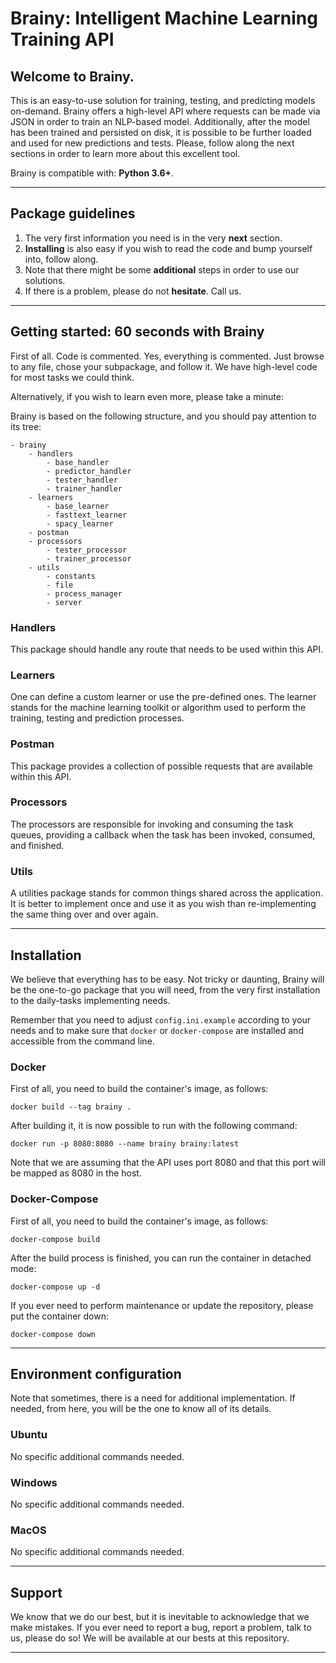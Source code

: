 # Brainy: Intelligent Machine Learning Training API

## Welcome to Brainy.

This is an easy-to-use solution for training, testing, and predicting models on-demand. Brainy offers a high-level API where requests can be made via JSON in order to train an NLP-based model. Additionally, after the model has been trained and persisted on disk, it is possible to be further loaded and used for new predictions and tests. Please, follow along the next sections in order to learn more about this excellent tool.

Brainy is compatible with: **Python 3.6+**.

---

## Package guidelines

1. The very first information you need is in the very **next** section.
2. **Installing** is also easy if you wish to read the code and bump yourself into, follow along.
3. Note that there might be some **additional** steps in order to use our solutions.
4. If there is a problem, please do not **hesitate**. Call us.

---

## Getting started: 60 seconds with Brainy

First of all. Code is commented. Yes, everything is commented. Just browse to any file, chose your subpackage, and follow it. We have high-level code for most tasks we could think.

Alternatively, if you wish to learn even more, please take a minute:

Brainy is based on the following structure, and you should pay attention to its tree:

```
- brainy
    - handlers
        - base_handler
        - predictor_handler
        - tester_handler
        - trainer_handler
    - learners
        - base_learner
        - fasttext_learner
        - spacy_learner
    - postman
    - processors
        - tester_processor
        - trainer_processor
    - utils
        - constants
        - file
        - process_manager
        - server
```

### Handlers

This package should handle any route that needs to be used within this API.

### Learners

One can define a custom learner or use the pre-defined ones. The learner stands for the machine learning toolkit or algorithm used to perform the training, testing and prediction processes.

### Postman

This package provides a collection of possible requests that are available within this API.

### Processors

The processors are responsible for invoking and consuming the task queues, providing a callback when the task has been invoked, consumed, and finished.

### Utils

A utilities package stands for common things shared across the application. It is better to implement once and use it as you wish than re-implementing the same thing over and over again.

---

## Installation

We believe that everything has to be easy. Not tricky or daunting, Brainy will be the one-to-go package that you will need, from the very first installation to the daily-tasks implementing needs.

Remember that you need to adjust `config.ini.example` according to your needs and to make sure that `docker` or `docker-compose` are installed and accessible from the command line.

### Docker

First of all, you need to build the container's image, as follows:

```
docker build --tag brainy .
```

After building it, it is now possible to run with the following command:

```
docker run -p 8080:8080 --name brainy brainy:latest
```

Note that we are assuming that the API uses port 8080 and that this port will be mapped as 8080 in the host.


### Docker-Compose

First of all, you need to build the container's image, as follows:

```
docker-compose build
```

After the build process is finished, you can run the container in detached mode:

```
docker-compose up -d
```

If you ever need to perform maintenance or update the repository, please put the container down:

```
docker-compose down
```

---

## Environment configuration

Note that sometimes, there is a need for additional implementation. If needed, from here, you will be the one to know all of its details.

### Ubuntu

No specific additional commands needed.

### Windows

No specific additional commands needed.

### MacOS

No specific additional commands needed.

---

## Support

We know that we do our best, but it is inevitable to acknowledge that we make mistakes. If you ever need to report a bug, report a problem, talk to us, please do so! We will be available at our bests at this repository.

---
